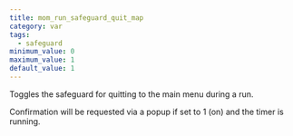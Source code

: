 ```yaml
---
title: mom_run_safeguard_quit_map
category: var
tags:
  - safeguard
minimum_value: 0
maximum_value: 1
default_value: 1
---
```


Toggles the safeguard for quitting to the main menu during a run.

Confirmation will be requested via a popup if set to 1 (on) and the timer is running.
